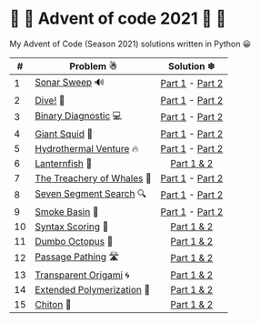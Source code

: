 # 🎄 🎅 Advent of code 2021 🎅 🎄
My Advent of Code (Season 2021) solutions written in Python 😀

|#|Problem ☃|Solution ❄|
|---|-------------|:-------------:|
|1|[Sonar Sweep](https://adventofcode.com/2021/day/1) 🔊|[Part 1](1/a.py) - [Part 2](1/b.py)|
|2|[Dive!](https://adventofcode.com/2021/day/2) 🌊|[Part 1](2/a.py) - [Part 2](2/b.py)|
|3|[Binary Diagnostic](https://adventofcode.com/2021/day/3) 💻|[Part 1](3/a.py) - [Part 2](3/b.py)|
|4|[Giant Squid](https://adventofcode.com/2021/day/4) 🦑|[Part 1](4/a.py) - [Part 2](4/b.py)|
|5|[Hydrothermal Venture](https://adventofcode.com/2021/day/5) 🔥|[Part 1](5/a.py) - [Part 2](5/b.py)|
|6|[Lanternfish](https://adventofcode.com/2021/day/6) 🐠|[Part 1 & 2](6/a.py)|
|7|[The Treachery of Whales](https://adventofcode.com/2021/day/7) 🐳|[Part 1](7/7.py) - [Part 2](7/b.py)|
|8|[Seven Segment Search](https://adventofcode.com/2021/day/8) 🔍|[Part 1](8/a.py) - [Part 2](8/b.py)|
|9|[Smoke Basin](https://adventofcode.com/2021/day/9) 🌋|[Part 1](9/a.py) - [Part 2](9/b.py)|
|10|[Syntax Scoring](https://adventofcode.com/2021/day/10) 📝|[Part 1 & 2](10/a.py)|
|11|[Dumbo Octopus](https://adventofcode.com/2021/day/11) 🐙|[Part 1 & 2](11/a.py)|
|12|[Passage Pathing](https://adventofcode.com/2021/day/12) 🛣️|[Part 1 & 2](12/a.py)|
|13|[Transparent Origami](https://adventofcode.com/2021/day/13) 🌀|[Part 1 & 2](13/a.py)|
|14|[Extended Polymerization](https://adventofcode.com/2021/day/14) 🧪|[Part 1 & 2](14/a.py)|
|15|[Chiton](https://adventofcode.com/2021/day/15) 🐚|[Part 1 & 2](15/a.py)|
